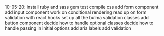 10-05-20:
install ruby and sass gem
test compile css
add form component
add input component
work on conditional rendering
read up on form validation with react hooks
set up all the bulma validation classes
add button component
decide how to handle optional classes
decide how to handle passing in initial options
add aria labels
add validation